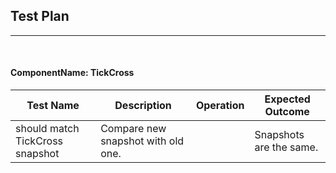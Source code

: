 ## Test Plan 
--------
<br>

#### ComponentName: TickCross

|Test Name|Description|Operation|Expected Outcome|
|----|------|--------|----------------|
| should match TickCross snapshot | Compare new snapshot with old one. |  | Snapshots are the same. |








